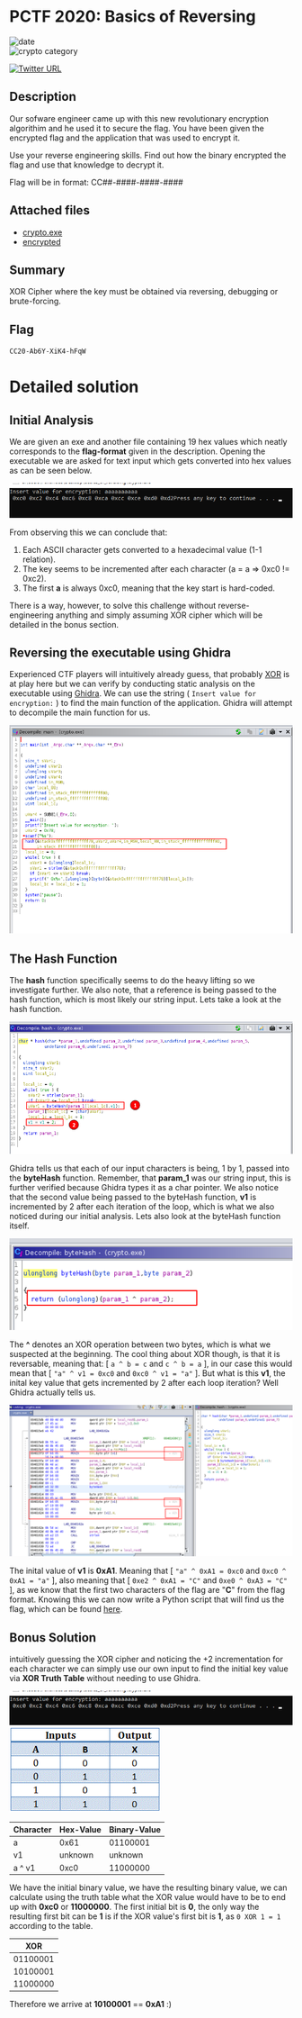 # PCTF 2020: Basics of Reversing
![date](https://img.shields.io/badge/date-30.12.2020-brightgreen.svg)  
![crypto category](https://img.shields.io/badge/category-reverse-lightgrey.svg)

[![Twitter URL](https://img.shields.io/twitter/url/https/twitter.com/AcerCTF.svg?style=social&label=Follow%20%40AcerCTF)](https://twitter.com/AcerCTF)

## Description
Our sofware engineer came up with this new revolutionary encryption algorithim and he used it to secure the flag. You have been given the encrypted flag and the application that was used to encrypt it.

Use your reverse engineering skills. Find out how the binary encrypted the flag and use that knowledge to decrypt it.

Flag will be in format: CC##-####-####-####

## Attached files
- [crypto.exe](/PCTF/basics_of_reversing/crypto.exe)
- [encrypted](/PCTF/basics_of_reversing/encrypted)

## Summary
XOR Cipher where the key must be obtained via reversing, debugging or brute-forcing.

## Flag
```
CC20-Ab6Y-XiK4-hFqW
```

# Detailed solution
## Initial Analysis
We are given an exe and another file containing 19 hex values which neatly corresponds to the **flag-format** given in the description. Opening the executable we are asked for text input which gets converted into hex values as can be seen below.

![Program output](images/output.png)

From observing this we can conclude that:
  1. Each ASCII character gets converted to a hexadecimal value (1-1 relation).
  2. The key seems to be incremented after each character (a = a => 0xc0 != 0xc2).
  3. The first **a** is always 0xc0, meaning that the key start is hard-coded.

There is a way, however, to solve this challenge without reverse-engineering anything and simply assuming XOR cipher which will be detailed in the bonus section.

## Reversing the executable using Ghidra
Experienced CTF players will intuitively already guess, that probably [XOR](https://en.wikipedia.org/wiki/XOR_cipher) is at play here but we can verify by conducting static analysis on the executable using [Ghidra](https://ghidra-sre.org/). We can use the string ( `Insert value for encryption:` ) to find the main function of the application. Ghidra will attempt to decompile the main function for us.

![Executable main](images/main.png)


## The Hash Function
The **hash** function specifically seems to do the heavy lifting so we investigate further. We also note, that a reference is being passed to the hash function, which is most likely our string input. Lets take a look at the hash function.

![Hash Function](images/hash.png)

Ghidra tells us that each of our input characters is being, 1 by 1, passed into the **byteHash** function. Remember, that **param_1** was our string input, this is further verified because Ghidra types it as a char pointer.
We also notice that the second value being passed to the byteHash function, **v1** is incremented by 2 after each iteration of the loop, which is what we also noticed during our initial analysis. Lets also look at the byteHash function itself.

![ByteHash](images/byteHash.png)

The **^** denotes an XOR operation between two bytes, which is what we suspected at the beginning. The cool thing about XOR though, is that it is reversable, meaning that: [ ` a ^ b = c ` and ` c ^ b = a ` ], in our case this would mean that [ ` "a" ^ v1 = 0xc0 ` and ` 0xc0 ^ v1 = "a" ` ]. But what is this **v1**, the inital key value that gets incremented by 2 after each loop iteration? Well Ghidra actually tells us.

![v1](images/a1.png)

The inital value of **v1** is **0xA1**. Meaning that [ ` "a" ^ 0xA1 = 0xc0 ` and ` 0xc0 ^ 0xA1 = "a" ` ], also meaning that [ ` 0xe2 ^ 0xA1 = "C" ` and ` 0xe0 ^ 0xA3 = "C" ` ], as we know that the first two characters of the flag are "**C**" from the flag format. Knowing this we can now write a Python script that will find us the flag, which can be found [here](/PCTF/basics_of_reversing/decryption.py).


## Bonus Solution
intuitively guessing the XOR cipher and noticing the +2 incrementation for each character we can simply use our own input to find the initial key value via **XOR Truth Table** without needing to use Ghidra.

![Program output](images/output.png)
![XOR Truth Table](images/xor.gif)

| Character | Hex-Value | Binary-Value |
| ----------- | ----------- | ------- |
| a | 0x61 | 01100001 |
| v1 | unknown | unknown |
| a ^ v1 | 0xc0 | 11000000 |

We have the initial binary value, we have the resulting binary value, we can calculate using the truth table what the XOR value would have to be to end up with **0xc0** or **11000000**. The first initial bit is **0**, the only way the resulting first bit can be **1** is if the XOR value's first bit is **1**, as `0 XOR 1 = 1` according to the table.

| XOR | 
| --------- |
|  01100001 |
|  10100001 |
|  11000000 |

Therefore we arrive at **10100001** == **0xA1** :)